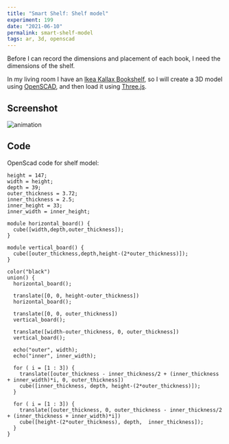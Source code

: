 ```yaml
---
title: "Smart Shelf: Shelf model"
experiment: 199
date: "2021-06-10"
permalink: smart-shelf-model
tags: ar, 3d, openscad
---
```


Before I can record the dimensions and placement of each book, I need the dimensions of the shelf.

In my living room I have an [Ikea Kallax Bookshelf](https://www.ikea.com/ca/en/p/kallax-shelf-unit-black-brown-10275862), so I will create a 3D model using [OpenSCAD](https://openscad.org/), and then load it using [Three.js](https://threejs.org).

## Screenshot

<img alt="animation" src="https://res.cloudinary.com/dzwnkx0mk/image/upload/v1623303234/1000experiments.dev/kallax-3d-model_bf5r3u.png"/>

## Code

OpenScad code for shelf model:

```openscad
height = 147;
width = height;
depth = 39;
outer_thickness = 3.72;
inner_thickness = 2.5;
inner_height = 33;
inner_width = inner_height;

module horizontal_board() {
  cube([width,depth,outer_thickness]);
}

module vertical_board() {
  cube([outer_thickness,depth,height-(2*outer_thickness)]);
}

color("black")
union() {
  horizontal_board();

  translate([0, 0, height-outer_thickness])
  horizontal_board();

  translate([0, 0, outer_thickness])
  vertical_board();

  translate([width-outer_thickness, 0, outer_thickness])
  vertical_board();

  echo("outer", width);
  echo("inner", inner_width);

  for ( i = [1 : 3]) {
    translate([outer_thickness - inner_thickness/2 + (inner_thickness + inner_width)*i, 0, outer_thickness])
    cube([inner_thickness, depth, height-(2*outer_thickness)]);
  }

  for ( i = [1 : 3]) {
    translate([outer_thickness, 0, outer_thickness - inner_thickness/2 + (inner_thickness + inner_width)*i])
    cube([height-(2*outer_thickness), depth,  inner_thickness]);
  }
}
```
